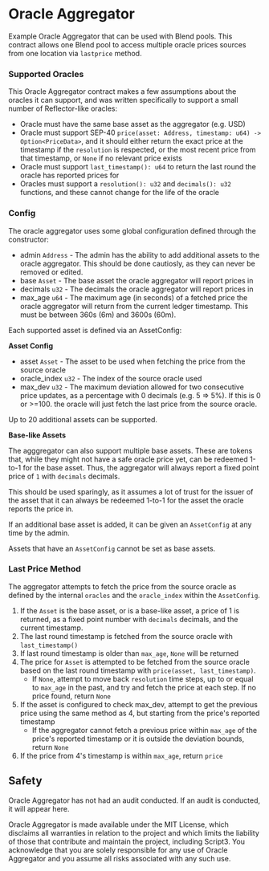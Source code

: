 # Oracle Aggregator

Example Oracle Aggregator that can be used with Blend pools. This contract allows one Blend pool to access multiple oracle prices sources from one location via `lastprice` method.

### Supported Oracles

This Oracle Aggregator contract makes a few assumptions about the oracles it can support, and was written specifically to support a small number of Reflector-like oracles:

* Oracle must have the same base asset as the aggregator (e.g. USD)
* Oracle must support SEP-40 `price(asset: Address, timestamp: u64) -> Option<PriceData>`, and it should either return the exact price at the timestamp if the `resolution` is respected, or the most recent price from that timestamp, or `None` if no relevant price exists
* Oracle must support `last_timestamp(): u64` to return the last round the oracle has reported prices for
* Oracles must support a `resolution(): u32` and `decimals(): u32` functions, and these cannot change for the life of the oracle

### Config

The oracle aggregator uses some global configuration defined through the constructor:

* admin `Address` - The admin has the ability to add additional assets to the oracle aggregator. This should be done cautiosly, as they can never be removed or edited.
* base `Asset` - The base asset the oracle aggregator will report prices in
* decimals `u32` - The decimals the oracle aggregator will report prices in
* max_age `u64` - The maximum age (in seconds) of a fetched price the oracle aggregator will return from the current ledger timestamp. This must be between 360s (6m) and 3600s (60m).

Each supported asset is defined via an AssetConfig:

**Asset Config**
* asset `Asset` - The asset to be used when fetching the price from the source oracle
* oracle_index `u32` - The index of the source oracle used
* max_dev `u32` - The maximum deviation allowed for two consecutive price updates, as a percentage with 0 decimals (e.g. 5 => 5%). If this is 0 or >=100. the oracle will just fetch the last price from the source oracle.

Up to 20 additional assets can be supported.

**Base-like Assets**

The agggregator can also support multiple base assets. These are tokens that, while they might not have a safe oracle price yet, can be redeemed 1-to-1 for the base asset. Thus, the aggregator will always report a fixed point price of `1` with `decimals` decimals.

This should be used sparingly, as it assumes a lot of trust for the issuer of the asset that it can always be redeemed 1-to-1 for the asset the oracle reports the price in.

If an additional base asset is added, it can be given an `AssetConfig` at any time by the admin.

Assets that have an `AssetConfig` cannot be set as base assets.

### Last Price Method

The aggregator attempts to fetch the price from the source oracle as defined by the internal `oracles` and the `oracle_index` within the `AssetConfig`.

1. If the `Asset` is the base asset, or is a base-like asset, a price of 1 is returned, as a fixed point number with `decimals` decimals, and the current timestamp.
2. The last round timestamp is fetched from the source oracle with `last_timestamp()`
3. If last round timestamp is older than `max_age`, `None` will be returned
4. The price for `Asset` is attempted to be fetched from the source oracle based on the last round timestamp with `price(asset, last_timestamp)`.
    *  If `None`, attempt to move back `resolution` time steps, up to or equal to `max_age` in the past, and try and fetch the price at each step. If no price found, return `None`
5. If the asset is configured to check max_dev, attempt to get the previous price using the same method as 4, but starting from the price's reported timestamp
    * If the aggregator cannot fetch a previous price within `max_age` of the price's reported timestamp or it is outside the deviation bounds, return `None`
6. If the price from 4's timestamp is within `max_age`, return `price`

## Safety

Oracle Aggregator has not had an audit conducted. If an audit is conducted, it will appear here.

Oracle Aggregator is made available under the MIT License, which disclaims all warranties in relation to the project and which limits the liability of those that contribute and maintain the project, including Script3. You acknowledge that you are solely responsible for any use of Oracle Aggregator and you assume all risks associated with any such use.
